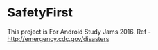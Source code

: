 # SafetyFirst
This project is For Android Study Jams 2016. Ref - http://emergency.cdc.gov/disasters
